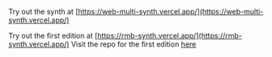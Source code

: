 Try out the synth at [https://web-multi-synth.vercel.app/](https://web-multi-synth.vercel.app/)

Try out the first edition at [https://rmb-synth.vercel.app/](https://rmb-synth.vercel.app/)
Visit the repo for the first edition [here](https://github.com/rolinmb/web-synth)